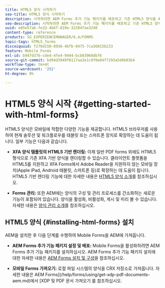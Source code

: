 ```yaml
---
title: HTML5 양식 시작하기
seo-title: HTML5 양식 시작하기
description: 시작하려면 AEM Forms 추가 기능 패키지를 배포하고 기존 HTML5 양식을 AEM에 가져옵니다.
seo-description: 시작하려면 AEM Forms 추가 기능 패키지를 배포하고 기존 HTML5 양식을 AEM에 가져옵니다.
uuid: e85e57ab-fe32-4b6f-819e-322047ae3240
content-type: reference
products: SG_EXPERIENCEMANAGER/6.4/FORMS
topic-tags: hTML5_forms
discoiquuid: f276d150-8936-4bfb-8475-7ca36815b233
feature: Mobile Forms
exl-id: b947d376-cde4-4fe4-9444-bcb03968dbf6
source-git-commit: bd94d3949f0117aa3e1c9f0e84f7293a5d6b03b4
workflow-type: tm+mt
source-wordcount: '252'
ht-degree: 0%

---
```


# HTML5 양식 시작 {#getting-started-with-html-forms}

HTML5 양식은 모바일에 적합한 다양한 기능을 제공합니다. HTML5 브라우저를 사용하여 현재 솔루션 및 워크플로우를 태블릿 또는 스마트폰 장치로 확장하는 데 도움이 됩니다. 일부 기능은 다음과 같습니다.

* **XFA 양식 템플릿의 HTML5 기반 렌더링:**  이제 일반 PDF forms 외에도 HTML5 형식으로 기존 XFA 기반 양식을 렌더링할 수 있습니다. 클라이언트 플랫폼을 HTML5를 지원하고 XFA Forms에서 Adobe Reader을 지원하지 않는 모바일 장치(Apple iPad, Android 태블릿, 스마트폰 등)로 확장하는 데 도움이 됩니다. HTML5 기반 렌더링 기능에 대한 자세한 내용은 [HTML5 양식 소개](/help/forms/using/introduction.md)를 참조하십시오.

* **Forms 관리:** 또한 AEM에는 양식의 구성 및 관리 프로세스를 간소화하는 새로운 기능이 포함되어 있습니다. 양식을 활성화, 비활성화, 게시 및 미리 볼 수 있습니다. 자세한 내용은 [양식 관리 소개](/help/forms/using/introduction-managing-forms.md)를 참조하십시오.

## HTML5 양식 {#installing-html-forms} 설치

AEM을 설치한 후 다음 단계를 수행하여 Mobile Forms을 AEM에 가져옵니다.

* **AEM Forms 추가 기능 패키지 설정 및 배포:** Mobile Forms을 활성화하려면 AEM Forms 추가 기능 패키지를 설치하십시오. AEM Forms 추가 기능 패키지 설치에 대한 자세한 내용은 [AEM Forms 설치 및 구성](/help/forms/using/installing-configuring-aem-forms-osgi.md)을 참조하십시오.

* **모바일 Forms 가져오기:** 로컬 파일 시스템의 양식을 CRX 저장소로 가져옵니다. 자세한 내용은 AEM Forms](/help/forms/using/get-xdp-pdf-documents-aem.md)에서 [XDP 및 PDF 문서 가져오기 를 참조하십시오.
